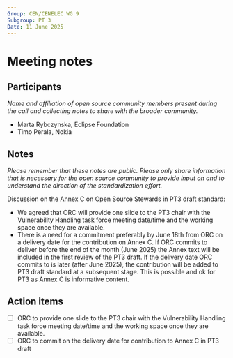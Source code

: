 ```yaml
---
Group: CEN/CENELEC WG 9
Subgroup: PT 3
Date: 11 June 2025
---
```


# Meeting notes

## Participants

_Name and affiliation of open source community members present during the call and collecting notes to share with the broader community._
 
* Marta Rybczynska, Eclipse Foundation
* Timo Perala, Nokia

## Notes

_Please remember that these notes are public. Please only share information that is necessary for the open source community to provide input on and to understand the direction of the standardization effort._

Discussion on the Annex C on Open Source Stewards in PT3 draft standard:
- We agreed that ORC will provide one slide to the PT3 chair with the Vulnerability Handling task force meeting date/time and the working space once they are available.
- There is a need for a commitment preferably by June 18th from ORC on a delivery date for the contribution on Annex C. If ORC commits to deliver before the end of the month (June 2025) the Annex text will be included in the first review of the PT3 draft. If the delivery date ORC commits to is later (after June 2025), the contribution will be added to PT3 draft standard at a subsequent stage. This is possible and ok for PT3 as Annex C is informative content.

## Action items

- [ ] ORC to provide one slide to the PT3 chair with the Vulnerability Handling task force meeting date/time and the working space once they are available.
- [ ] ORC to commit on the delivery date for contribution to Annex C in PT3 draft
